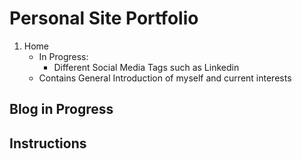 # Personal Site Portfolio
1. Home 
    * In Progress:
        * Different Social Media Tags such as Linkedin
    * Contains General Introduction of myself and current interests
    


## Blog in Progress

## Instructions
